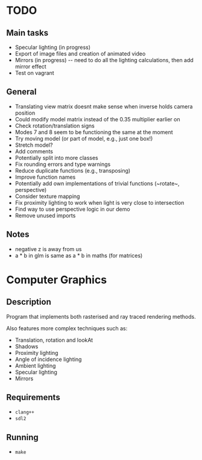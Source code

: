 # TODO
## Main tasks
- Specular lighting (in progress)
- Export of image files and creation of animated video
- Mirrors (in progress) -- need to do all the lighting calculations, then add mirror effect
- Test on vagrant
## General
- Translating view matrix doesnt make sense when inverse holds camera position
- Could modify model matrix instead of the 0.35 multiplier earlier on
- Check rotation/translation signs
- Modes 7 and 8 seem to be functioning the same at the moment
- Try moving model (or part of model, e.g., just one box!)
- Stretch model?
- Add comments
- Potentially split into more classes
- Fix rounding errors and type warnings
- Reduce duplicate functions (e.g., transposing)
- Improve function names
- Potentially add own implementations of trivial functions (~rotate~, perspective)
- Consider texture mapping
- Fix proximity lighting to work when light is very close to intersection
- Find way to use perspective logic in our demo
- Remove unused imports

## Notes
- negative z is away from us
- a * b in glm is same as a * b in maths (for matrices)

# Computer Graphics
## Description
Program that implements both rasterised and ray traced rendering methods.

Also features more complex techniques such as:
- Translation, rotation and lookAt
- Shadows 
- Proximity lighting 
- Angle of incidence lighting 
- Ambient lighting 
- Specular lighting 
- Mirrors

## Requirements
- `clang++`
- `sdl2`

## Running
- `make`
